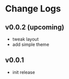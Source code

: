 # Change Logs

## v0.0.2 (upcoming)

 - tweak layout
 - add simple theme


## v0.0.1

 - init release
